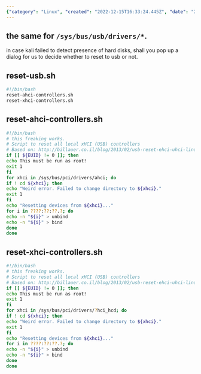 ```yaml
---
{"category": "Linux", "created": "2022-12-15T16:33:24.445Z", "date": "2022-12-15 16:33:24", "description": "The reset-usb.sh script is a solution to hard disk detection issues in Linux, specifically addressing USB controller problems. It works by utilizing sub-scripts and a for loop to unbind and rebind the controllers, with suggested enhancements for Kali Linux.", "modified": "2023-08-13T08:30:10.223Z", "tags": ["linux", "hard disk detection", "reset-usb.sh script", "USB controllers", "Kali Linux", "improvements", "sub-scripts"], "title": "reset usb"}
---
```

the same for `/sys/bus/usb/drivers/*`.
----
in case kali failed to detect presence of hard disks, shall you pop up a dialog for us to decide whether to reset to usb or not.
## reset-usb.sh
```bash
#!/bin/bash
reset-ahci-controllers.sh
reset-xhci-controllers.sh
```
## reset-ahci-controllers.sh
```bash
#!/bin/bash
# this freaking works.
# Script to reset all local xHCI (USB) controllers
# Based on: http://billauer.co.il/blog/2013/02/usb-reset-ehci-uhci-linux/
if [[ ${EUID} != 0 ]]; then
echo This must be run as root!
exit 1
fi
for xhci in /sys/bus/pci/drivers/ahci; do
if ! cd ${xhci}; then
echo "Weird error. Failed to change directory to ${xhci}."
exit 1
fi
echo "Resetting devices from ${xhci}..."
for i in ????:??:??.?; do
echo -n "${i}" > unbind
echo -n "${i}" > bind
done
done
```
## reset-xhci-controllers.sh
```bash
#!/bin/bash
# this freaking works.
# Script to reset all local xHCI (USB) controllers
# Based on: http://billauer.co.il/blog/2013/02/usb-reset-ehci-uhci-linux/
if [[ ${EUID} != 0 ]]; then
echo This must be run as root!
exit 1
fi
for xhci in /sys/bus/pci/drivers/?hci_hcd; do
if ! cd ${xhci}; then
echo "Weird error. Failed to change directory to ${xhci}."
exit 1
fi
echo "Resetting devices from ${xhci}..."
for i in ????:??:??.?; do
echo -n "${i}" > unbind
echo -n "${i}" > bind
done
done
```